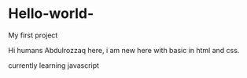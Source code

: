 # Hello-world-
My first project


Hi humans
Abdulrozzaq here, i am new here with basic in html and css.

currently learning javascript

